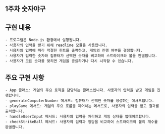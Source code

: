 ## 1주차 숫자야구

## 구현 내용
    - 프로그램은 Node.js 환경에서 실행됩니다.
    - 사용자의 입력을 받기 위해 readline 모듈을 사용합니다.
    - 사용자의 입력에 따라 적절한 힌트를 출력하고, 게임의 진행 여부를 결정합니다.
    - 사용자가 입력한 숫자와 컴퓨터가 선택한 숫자를 비교하여 스트라이크와 볼을 판별합니다.
    - 사용자가 모든 숫자를 맞히면 게임을 종료하거나 다시 시작할 수 있습니다.

## 주요 구현 사항

    - App 클래스: 게임의 주요 로직을 담당하는 클래스입니다. 사용자의 입력을 받고 게임을 진행합니다.
    - generateComputerNumber 메서드: 컴퓨터가 선택한 숫자를 생성하는 메서드입니다.
    - playGame 메서드: 게임의 주요 흐름을 제어하는 메서드로, 사용자의 입력을 받고 결과를 출력합니다.
    - handleUserInput 메서드: 사용자의 입력을 처리하고 게임 상태를 업데이트합니다.
    - checkStrikeBall 메서드: 사용자의 입력과 정답을 비교하여 스트라이크와 볼의 개수를 판별합니다.

